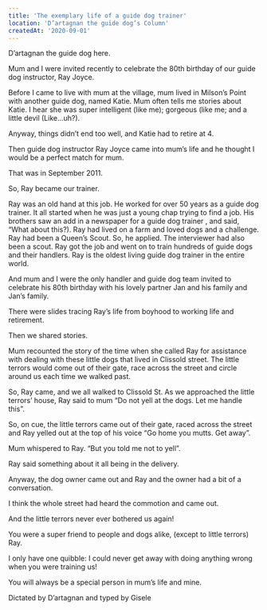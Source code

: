```yaml
---
title: 'The exemplary life of a guide dog trainer'
location: 'D’artagnan the guide dog’s Column'
createdAt: '2020-09-01'
---
```

D’artagnan the guide dog here.

Mum and I were invited recently to celebrate the 80th birthday of our guide dog instructor, Ray Joyce.

Before I came to live with mum at the village, mum lived in Milson’s Point with another guide dog, named Katie. Mum often tells me stories about Katie. I hear she was super intelligent (like me); gorgeous (like me; and a little devil (Like…uh?).

Anyway, things didn’t end too well, and Katie had to retire at 4.

Then guide dog instructor Ray Joyce came into mum’s life and he thought I would be a perfect match for mum.

That was in September 2011.

So, Ray became our trainer.

Ray was an old hand at this job. He worked for over 50 years as a guide dog trainer. It all started when he was just a young chap trying to find a job. His brothers saw an add in a newspaper for a guide dog trainer , and said, “What about this?). Ray had lived on a farm and loved dogs and a challenge. Ray had been a Queen’s Scout. So, he applied. The interviewer had also been a scout. Ray got the job and went on to train hundreds of guide dogs and their handlers. Ray is the oldest living guide dog trainer in the entire world.

And mum and I were the only handler and guide dog team invited to celebrate his 80th birthday with his lovely partner Jan and his family and Jan’s family.

There were slides tracing Ray’s life from boyhood to working life and retirement.

Then we shared stories.

Mum recounted the story of the time when she called Ray for assistance with dealing with these little dogs that lived in Clissold street. The little terrors would come out of their gate, race across the street and circle around us each time we walked past.

So, Ray came, and we all walked to Clissold St. As we approached the little terrors’ house, Ray said to mum “Do not yell at the dogs. Let me handle this”.

So, on cue, the little terrors came out of their gate, raced across the street and Ray yelled out at the top of his voice “Go home you mutts. Get away”.

Mum whispered to Ray. “But you told me not to yell”.

Ray said something about it all being in the delivery.

Anyway, the dog owner came out and Ray and the owner had a bit of a conversation.

I think the whole street had heard the commotion and came out.

And the little terrors never ever bothered us again!

You were a super friend to people and dogs alike, (except to little terrors) Ray.

I only have one quibble: I could never get away with doing anything wrong when you were training us!

You will always be a special person in mum’s life and mine.

Dictated by D’artagnan and typed by Gisele
